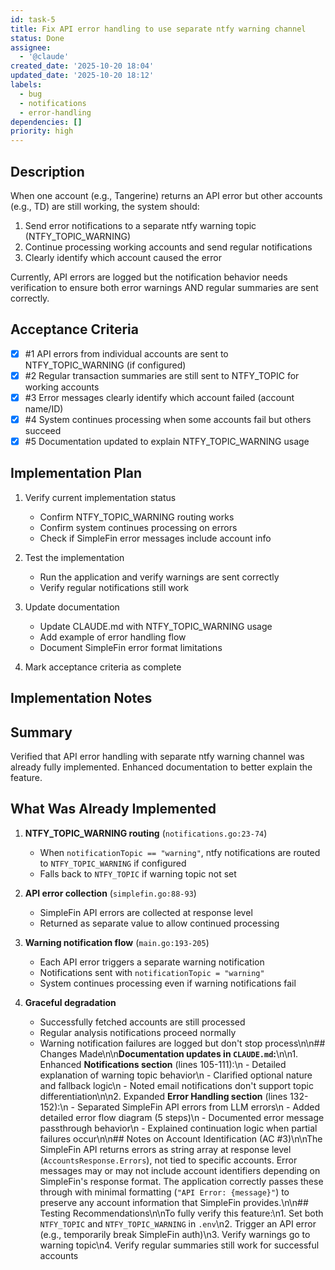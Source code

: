 ```yaml
---
id: task-5
title: Fix API error handling to use separate ntfy warning channel
status: Done
assignee:
  - '@claude'
created_date: '2025-10-20 18:04'
updated_date: '2025-10-20 18:12'
labels:
  - bug
  - notifications
  - error-handling
dependencies: []
priority: high
---
```


## Description

<!-- SECTION:DESCRIPTION:BEGIN -->
When one account (e.g., Tangerine) returns an API error but other accounts (e.g., TD) are still working, the system should:
1. Send error notifications to a separate ntfy warning topic (NTFY_TOPIC_WARNING)
2. Continue processing working accounts and send regular notifications
3. Clearly identify which account caused the error

Currently, API errors are logged but the notification behavior needs verification to ensure both error warnings AND regular summaries are sent correctly.
<!-- SECTION:DESCRIPTION:END -->

## Acceptance Criteria
<!-- AC:BEGIN -->
- [x] #1 API errors from individual accounts are sent to NTFY_TOPIC_WARNING (if configured)
- [x] #2 Regular transaction summaries are still sent to NTFY_TOPIC for working accounts
- [x] #3 Error messages clearly identify which account failed (account name/ID)
- [x] #4 System continues processing when some accounts fail but others succeed
- [x] #5 Documentation updated to explain NTFY_TOPIC_WARNING usage
<!-- AC:END -->

## Implementation Plan

<!-- SECTION:PLAN:BEGIN -->
1. Verify current implementation status
   - Confirm NTFY_TOPIC_WARNING routing works
   - Confirm system continues processing on errors
   - Check if SimpleFin error messages include account info

2. Test the implementation
   - Run the application and verify warnings are sent correctly
   - Verify regular notifications still work

3. Update documentation
   - Update CLAUDE.md with NTFY_TOPIC_WARNING usage
   - Add example of error handling flow
   - Document SimpleFin error format limitations

4. Mark acceptance criteria as complete
<!-- SECTION:PLAN:END -->

## Implementation Notes

<!-- SECTION:NOTES:BEGIN -->
## Summary

Verified that API error handling with separate ntfy warning channel was already fully implemented. Enhanced documentation to better explain the feature.

## What Was Already Implemented

1. **NTFY_TOPIC_WARNING routing** (`notifications.go:23-74`)
   - When `notificationTopic == "warning"`, ntfy notifications are routed to `NTFY_TOPIC_WARNING` if configured
   - Falls back to `NTFY_TOPIC` if warning topic not set

2. **API error collection** (`simplefin.go:88-93`)
   - SimpleFin API errors are collected at response level
   - Returned as separate value to allow continued processing

3. **Warning notification flow** (`main.go:193-205`)
   - Each API error triggers a separate warning notification
   - Notifications sent with `notificationTopic = "warning"`
   - System continues processing even if warning notifications fail

4. **Graceful degradation**
   - Successfully fetched accounts are still processed
   - Regular analysis notifications proceed normally
   - Warning notification failures are logged but don't stop process\n\n## Changes Made\n\n**Documentation updates in `CLAUDE.md`:**\n\n1. Enhanced **Notifications section** (lines 105-111):\n   - Detailed explanation of warning topic behavior\n   - Clarified optional nature and fallback logic\n   - Noted email notifications don't support topic differentiation\n\n2. Expanded **Error Handling section** (lines 132-152):\n   - Separated SimpleFin API errors from LLM errors\n   - Added detailed error flow diagram (5 steps)\n   - Documented error message passthrough behavior\n   - Explained continuation logic when partial failures occur\n\n## Notes on Account Identification (AC #3)\n\nThe SimpleFin API returns errors as string array at response level (`AccountsResponse.Errors`), not tied to specific accounts. Error messages may or may not include account identifiers depending on SimpleFin's response format. The application correctly passes these through with minimal formatting (`"API Error: {message}"`) to preserve any account information that SimpleFin provides.\n\n## Testing Recommendations\n\nTo fully verify this feature:\n1. Set both `NTFY_TOPIC` and `NTFY_TOPIC_WARNING` in `.env`\n2. Trigger an API error (e.g., temporarily break SimpleFin auth)\n3. Verify warnings go to warning topic\n4. Verify regular summaries still work for successful accounts
<!-- SECTION:NOTES:END -->
